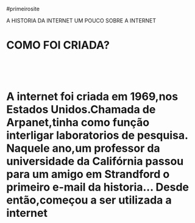 #primeirosite
 
 <html>
 <head>
 A HISTORIA DA INTERNET
<html>
<head
      <title>UM POUCO SOBRE A INTERNET</title>
<head>
  <h1> COMO FOI CRIADA?<h1>
  
 <head
 <img src=´´download.jpeg´´>
 </body>
  <font face="Arial">  </font> <br />
  <p> A internet foi criada em 1969,nos Estados Unidos.Chamada de Arpanet,tinha como função interligar laboratorios de pesquisa.
     Naquele ano,um professor da universidade da Califórnia passou para um amigo em Strandford o primeiro e-mail da historia...
     Desde então,começou a ser utilizada a internet</p>
